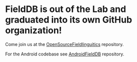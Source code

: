 FieldDB is out of the Lab and graduated into its own GitHub organization!
======


Come join us at the [OpenSourceFieldlinguitics][build] repository.

[build]: https://github.com/OpenSourceFieldlinguistics/FieldDB
For the Android codebase see [AndroidFieldDB](https://github.com/OpenSourceFieldlinguistics/AndroidFieldDB) repository.
